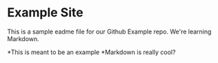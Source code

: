 # Example Site


This is a sample eadme file for our Github Example repo. We're learning Markdown.

*This is meant to be an example
*Markdown is really cool?